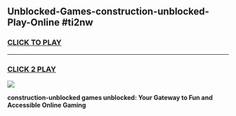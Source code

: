 
## Unblocked-Games-construction-unblocked-Play-Online #ti2nw
<h3>
<a href="https://news.freeplayer.one?title=construction-unblocked&ref=3">CLICK TO PLAY</a></h3>
<hr>

<h3>
<a href="https://news.freeplayer.one?title=construction-unblocked&ref=3">CLICK 2 PLAY</a>
  
</h3>

<a href="https://news.freeplayer.one?title=construction-unblocked&ref=3"><img src="https://clearcache.store/games.png"></a>


**construction-unblocked games unblocked: Your Gateway to Fun and Accessible Online Gaming**
